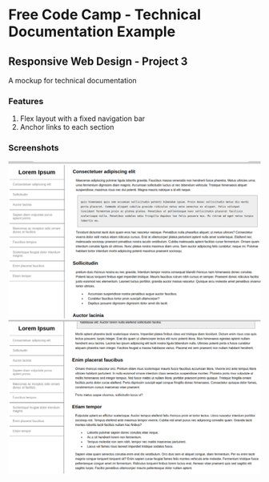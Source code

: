 # Free Code Camp - Technical Documentation Example

## Responsive Web Design - Project 3
A mockup for technical documentation

### Features
1. Flex layout with a fixed navigation bar
2. Anchor links to each section

### Screenshots
![Screenshot of technical documentation](TechDocScreenshot1.png)
![Screenshot of technical documentation](TechDocScreenshot2.png)